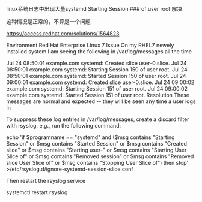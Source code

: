 linux系统日志中出现大量systemd Starting Session ### of user root 解决

这种情况是正常的，不算是一个问题

https://access.redhat.com/solutions/1564823

Environment
Red Hat Enterprise Linux 7
Issue
On my RHEL7 newely installed system I am seeing the following in /var/log/messages all the time

Jul 24 08:50:01 example.com systemd: Created slice user-0.slice.
Jul 24 08:50:01 example.com systemd: Starting Session 150 of user root.
Jul 24 08:50:01 example.com systemd: Started Session 150 of user root.
Jul 24 09:00:01 example.com systemd: Created slice user-0.slice.
Jul 24 09:00:02 example.com systemd: Starting Session 151 of user root.
Jul 24 09:00:02 example.com systemd: Started Session 151 of user root.
Resolution
These messages are normal and expected -- they will be seen any time a user logs in

To suppress these log entries in /var/log/messages, create a discard filter with rsyslog, e.g., run the following command:

echo 'if $programname == "systemd" and ($msg contains "Starting Session" or $msg contains "Started Session" or $msg contains "Created slice" or $msg contains "Starting user-" or $msg contains "Starting User Slice of" or $msg contains "Removed session" or $msg contains "Removed slice User Slice of" or $msg contains "Stopping User Slice of") then stop' >/etc/rsyslog.d/ignore-systemd-session-slice.conf

Then restart the rsyslog service

systemctl restart rsyslog